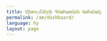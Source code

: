 ```yaml
---
title: Միտումների Գնահատման Վահանակ
permalink: /am/dashboard/
language: hy
layout: page
---
```


<script type="module" 
src="https://public.tableau.com/javascripts/api/tableau.embedding.3.latest.min.js" >
</script>
<div style="align-items: center; display: flex; justify-content: center;">
  <tableau-viz hide-tabs="" id="tableauViz" src="https://public.tableau.com/views/SDG-ARM-2024/Story1?" hide-tabs="true", toolbar="hidden"> 
  </tableau-viz>
</div>
